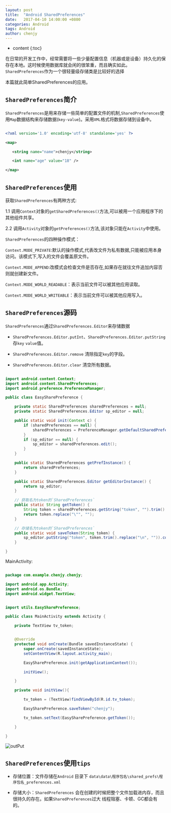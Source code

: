 ```yaml
---
layout: post
title:  "Android SharedPreferences"
date:   2017-04-10 14:00:00 +0800
categories: Android 
tags: Android
author: chenjy
---
```




* content
{:toc}

在日常的开发工作中，经常需要将一些少量配置信息（机器或是设备）持久化的保存在本地。这时候使用数据库就会闲的很笨重，而且确实如此。`SharedPreferences`作为一个很轻量级存储类是比较好的选择

本篇就此简单SharedPreferences的应用。




## `SharedPreferences`简介

`SharedPreferences`是用来存储一些简单的配置文件的机制,`SharedPreferences`使用`Map`数据结构来存储数据(`key-value`)。采用`XML`格式将数据存储到设备中。

```xml

<?xml version='1.0' encoding='utf-8' standalone='yes' ?>

<map>

   <string name="name">chenjy</string>

   <int name="age" value="18" />

</map>


```

## `SharedPreferences`使用

获取`SharedPreferences`有两种方式:

1.1 调用`Context`对象的`getSharedPreferences()`方法,可以被用一个应用程序下的其他组件共享。

2.2 调用`Activity`对象的`getPreferences()`方法,该对象只能在`Activity`中使用。

`SharedPreferences`的四种操作模式：

`Context.MODE_PRIVATE`:默认的操作模式,代表改文件为私有数据,只能被应用本身访问。该模式下,写入的文件会覆盖原文件。

`Context.MODE_APPEND`:改模式会检查文件是否存在,如果存在就往文件追加内容否则就创建新文件。

`Context.MODE_WORLD_READABLE`：表示当前文件可以被其他应用读取。

`Context.MODE_WORLD_WRITEABLE`：表示当前文件可以被其他应用写入。

## `SharedPreferences`源码

`SharedPreferences`通过`SharedPreferences.Editor`来存储数据

* `SharedPreferences.Editor.putInt`、`SharedPreferences.Editor.putString`存`key` `value`值。

* `SharedPreferences.Editor.remove` 清除指定`key`的字段。

* `SharedPreferences.Editor.clear` 清空所有数据。

```java

import android.content.Context;
import android.content.SharedPreferences;
import android.preference.PreferenceManager;

public class EasySharePreference {

    private static SharedPreferences sharedPreferences = null;
    private static SharedPreferences.Editor sp_editor = null;

    public static void init(Context c) {
        if (sharedPreferences == null) {
            sharedPreferences = PreferenceManager.getDefaultSharedPreferences(c);
        }
        if (sp_editor == null) {
            sp_editor = sharedPreferences.edit();
        }
    }

    public static SharedPreferences getPrefInstance() {
        return sharedPreferences;
    }

    public static SharedPreferences.Editor getEditorInstance() {
        return sp_editor;
    }

	// 获取名为token的`SharedPreferences`
    public static String getToken() {
        String token = sharedPreferences.getString("token", "").trim().replace("\n", "");
        return token.replace("\"", "");
    }

	// 存储名为token的`SharedPreferences`
    public static void saveToken(String token) {
        sp_editor.putString("token", token.trim().replace("\n", "")).commit();
    }

}


```

MainActivity:

```java

package com.example.chenjy.chenjy;

import android.app.Activity;
import android.os.Bundle;
import android.widget.TextView;


import utils.EasySharePreference;

public class MainActivity extends Activity {

    private TextView tv_token;


    @Override
    protected void onCreate(Bundle savedInstanceState) {
        super.onCreate(savedInstanceState);
        setContentView(R.layout.activity_main);

        EasySharePreference.init(getApplicationContext());

        initView();

    }

    private void initView(){

        tv_token = (TextView)findViewById(R.id.tv_token);

        EasySharePreference.saveToken("chenjy");

        tv_token.setText(EasySharePreference.getToken());

    }

}

```

![outPut](http://wx2.sinaimg.cn/mw690/c584f169ly1fexqek5atrj20af08yq2y.jpg)


## `SharedPreferences`使用`tips`

* 存储位置：文件存储在`Android` 目录下 `data\data\程序包名\shared_prefs\程序包名_preferences.xml`

* 存储大小：`SharedPreferences` 会在创建的时候把整个文件加载进内存，而且很持久的存在。如果`SharedPreferences`过大 线程阻塞、卡顿、GC都会有的。









